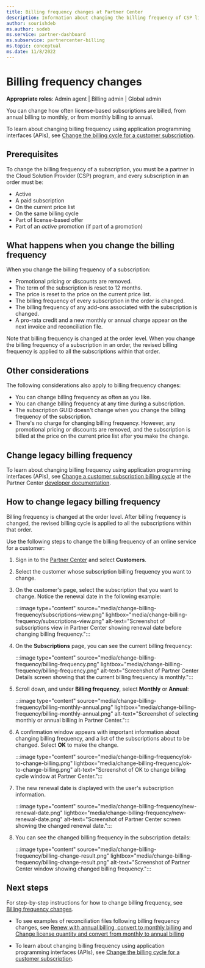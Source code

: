 ```yaml
---
title: Billing frequency changes at Partner Center
description: Information about changing the billing frequency of CSP license-based subscriptions from monthly to annual or from annual to monthly
author: sourishdeb
ms.author: sodeb
ms.service: partner-dashboard
ms.subservice: partnercenter-billing
ms.topic: conceptual
ms.date: 11/8/2022
---
```


# Billing frequency changes

**Appropriate roles**: Admin agent | Billing admin | Global admin

You can change how often license-based subscriptions are billed, from annual billing to monthly, or from monthly billing to annual.

To learn about changing billing frequency using application programming interfaces (APIs), see [Change the billing cycle for a customer subscription](/partner-center/develop/change-the-billing-cycle).

## Prerequisites

To change the billing frequency of a subscription, you must be a partner in the Cloud Solution Provider (CSP) program, and every subscription in an order must be:

- Active
- A paid subscription
- On the current price list
- On the same billing cycle
- Part of license-based offer
- Part of an *active* promotion (if part of a promotion)

## What happens when you change the billing frequency

When you change the billing frequency of a subscription:

- Promotional pricing or discounts are removed.
- The term of the subscription is reset to 12 months.
- The price is reset to the price on the current price list.
- The billing frequency of every subscription in the order is changed.
- The billing frequency of any add-ons associated with the subscription is changed.
- A pro-rata credit and a new monthly or annual charge appear on the next invoice and reconciliation file.

Note that billing frequency is changed at the order level. When you change the billing frequency of a subscription in an order, the revised billing frequency is applied to all the subscriptions within that order.

## Other considerations

The following considerations also apply to billing frequency changes:

- You can change billing frequency as often as you like.
- You can change billing frequency at any time during a subscription.
- The subscription GUID doesn't change when you change the billing frequency of the subscription.
- There's no charge for changing billing frequency. However, any promotional pricing or discounts are removed, and the subscription is billed at the price on the current price list after you make the change.

## Change legacy billing frequency

To learn about changing billing frequency using application programming interfaces (APIs), see [Change a customer subscription billing cycle](/partner-center/develop/change-the-billing-cycle) at the Partner Center [developer documentation](/partner-center/develop/).

## How to change legacy billing frequency

Billing frequency is changed at the order level. After billing frequency is changed, the revised billing cycle is applied to all the subscriptions within that order.

Use the following steps to change the billing frequency of an online service for a customer:

1. Sign in to the [Partner Center](https://partner.microsoft.com/dashboard/home) and select **Customers**.

2. Select the customer whose subscription billing frequency you want to change.

3. On the customer's page, select the subscription that you want to change. Notice the renewal date in the following example:

   :::image type="content" source="media/change-billing-frequency/subscriptions-view.png" lightbox="media/change-billing-frequency/subscriptions-view.png" alt-text="Screenshot of subscriptions view in Partner Center showing renewal date before changing billing frequency.":::

4. On the **Subscriptions** page, you can see the current billing frequency:

    :::image type="content" source="media/change-billing-frequency/billing-frequency.png" lightbox="media/change-billing-frequency/billing-frequency.png" alt-text="Screenshot of Partner Center Details screen showing that the current billing frequency is monthly.":::

5. Scroll down, and under **Billing frequency**, select **Monthly** or **Annual**:

    :::image type="content" source="media/change-billing-frequency/billing-monthly-annual.png" lightbox="media/change-billing-frequency/billing-monthly-annual.png" alt-text="Screenshot of selecting monthly or annual billing in Partner Center.":::

6. A confirmation window appears with important information about changing billing frequency, and a list of the subscriptions about to be changed. Select **OK** to make the change.

    :::image type="content" source="media/change-billing-frequency/ok-to-change-billing.png" lightbox="media/change-billing-frequency/ok-to-change-billing.png" alt-text="Screenshot of OK to change billing cycle window at Partner Center.":::

7. The new renewal date is displayed with the user's subscription information.

    :::image type="content" source="media/change-billing-frequency/new-renewal-date.png" lightbox="media/change-billing-frequency/new-renewal-date.png" alt-text="Screenshot of Partner Center screen showing the changed renewal date.":::

8. You can see the changed billing frequency in the subscription details:

    :::image type="content" source="media/change-billing-frequency/billing-change-result.png" lightbox="media/change-billing-frequency/billing-change-result.png" alt-text="Screenshot of Partner Center window showing changed billing frequency.":::

## Next steps

For step-by-step instructions for how to change billing frequency, see [Billing frequency changes](./billing-frequency-changes.md).

- To see examples of reconciliation files following billing frequency changes, see [Renew with annual billing, convert to monthly billing](common-billing-scenarios-annual.md#renew-with-annual-billing-convert-to-monthly-billing) and [Change license quantity and convert from monthly to annual billing](common-billing-scenarios-monthly.md#change-license-quantity-and-convert-from-monthly-to-annual-billing)

- To learn about changing billing frequency using application programming interfaces (APIs), see [Change the billing cycle for a customer subscription](/partner-center/develop/change-the-billing-cycle).
